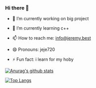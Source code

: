 ### Hi there 👋


- 🔭 I’m currently working on big project 
- 🌱 I’m currently learning c++


- 📫 How to reach me: info@jeremy.best
- 😄 Pronouns: jeje720
- ⚡ Fun fact: i learn for my hoby


[![Anurag's github stats](https://github-readme-stats.vercel.app/api?username=jeje720&count_private=true&show_icons=true&theme=slateorange)](https://github.com/anuraghazra/github-readme-stats)

[![Top Langs](https://github-readme-stats.vercel.app/api/top-langs/?username=anuraghazra&layout=compact&theme=slateorange&langs_count=7&count_private=true)](https://github.com/anuraghazra/github-readme-stats)
